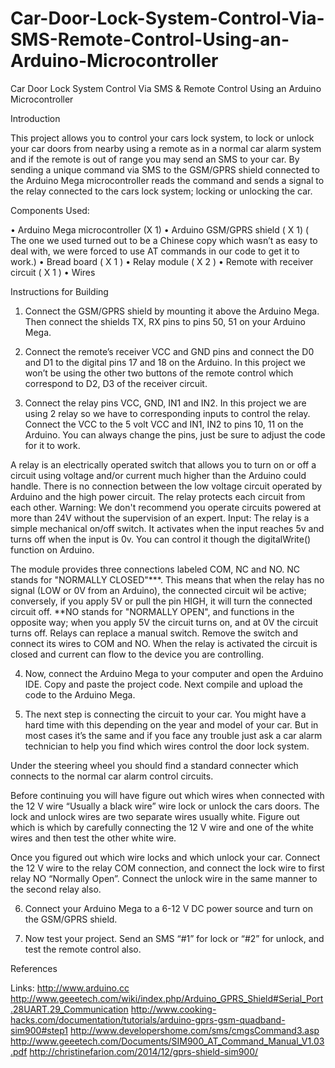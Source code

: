 # Car-Door-Lock-System-Control-Via-SMS-Remote-Control-Using-an-Arduino-Microcontroller
Car Door Lock System Control Via SMS &amp; Remote Control Using an Arduino Microcontroller


Introduction

  This project allows you to control your cars lock system, to lock or unlock your car doors from nearby using a remote as in a normal car alarm system and if the remote is out of range you may send an SMS to your car. 
  By sending a unique command via SMS to the GSM/GPRS shield connected to the Arduino Mega microcontroller reads the command and sends a signal to the relay connected to the cars lock system; locking or unlocking the car. 



Components Used: 

•	Arduino Mega microcontroller (X 1)
•	Arduino GSM/GPRS shield ( X 1)
 ( The one we used turned out to be a Chinese copy which wasn’t as easy to deal with, we were forced to use AT commands in our code to get it to work.)
•	Bread board ( X 1 )
•	Relay module ( X 2 )
•	Remote with receiver circuit ( X 1 )
•	Wires 

Instructions for Building 


1.	Connect the GSM/GPRS shield by mounting it above the Arduino Mega. Then connect the shields TX, RX pins to pins 50, 51 on your Arduino Mega. 

2.	Connect the remote’s receiver VCC and GND pins and connect the D0 and D1 to the digital pins 17 and 18 on the Arduino. 
In this project we won’t be using the other two buttons of the remote control which correspond to D2, D3 of the receiver circuit. 

3.	Connect the relay pins VCC, GND, IN1 and IN2. In this project we are using 2 relay so we have to corresponding inputs to control the relay.  Connect the VCC to the 5 volt VCC and IN1, IN2 to pins 10, 11 on the Arduino. You can always change the pins, just be sure to adjust the code for it to work.

A relay is an electrically operated switch that allows you to turn on or off a circuit using voltage and/or current much higher than the Arduino could handle. There is no connection between the low voltage circuit operated by Arduino and the high power circuit. The relay protects each circuit from each other.
Warning: We don't recommend you operate circuits powered at more than 24V without the supervision of an expert.
Input: The relay is a simple mechanical on/off switch. It activates when the input reaches 5v and turns off when the input is 0v. You can control it though the digitalWrite() function on Arduino.

The module provides three connections labeled COM, NC and NO. NC stands for "NORMALLY CLOSED"***. This means that when the relay has no signal (LOW or 0V from an Arduino), the connected circuit wil be active; conversely, if you apply 5V or pull the pin HIGH, it will turn the connected circuit off. **NO stands for "NORMALLY OPEN", and functions in the opposite way; when you apply 5V the circuit turns on, and at 0V the circuit turns off. Relays can replace a manual switch. Remove the switch and connect its wires to COM and NO. When the relay is activated the circuit is closed and current can flow to the device you are controlling.

4.	Now, connect the Arduino Mega to your computer and open the Arduino IDE. Copy and paste the project code. Next compile and upload the code to the Arduino Mega.

 
5.	The next step is connecting the circuit to your car. You might have a hard time with this depending on the year and model of your car. But in most cases it’s the same and if you face any trouble just ask a car alarm technician to help you find which wires control the door lock system. 

Under the steering wheel you should find a standard connecter which connects to the normal car alarm control circuits. 

Before continuing you will have figure out which wires when connected with the 12 V wire “Usually a black wire” wire lock or unlock the cars doors. The lock and unlock wires are two separate wires usually white. Figure out which is which by carefully connecting the 12 V wire and one of the white wires and then test the other white wire.  

Once you figured out which wire locks and which unlock your car. Connect the 12 V wire to the relay COM connection, and connect the lock wire to first relay NO “Normally Open”. Connect the unlock wire in the same manner to the second relay also. 

6.	Connect your Arduino Mega to a 6-12 V DC power source and turn on the GSM/GPRS shield.

7.	Now test your project. Send an SMS “#1” for lock or “#2” for unlock, and test the remote control also.





References 

Links:
http://www.arduino.cc
http://www.geeetech.com/wiki/index.php/Arduino_GPRS_Shield#Serial_Port.28UART.29_Communication
http://www.cooking-hacks.com/documentation/tutorials/arduino-gprs-gsm-quadband-sim900#step1
http://www.developershome.com/sms/cmgsCommand3.asp
http://www.geeetech.com/Documents/SIM900_AT_Command_Manual_V1.03.pdf
http://christinefarion.com/2014/12/gprs-shield-sim900/



